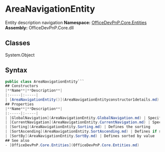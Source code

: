 # AreaNavigationEntity
Entity description navigation
**Namespace:** [OfficeDevPnP.Core.Entities](OfficeDevPnP.Core.Entities.md)
**Assembly:** OfficeDevPnP.Core.dll
## Classes
System.Object
## Syntax
```C#
public class AreaNavigationEntity```
## Constructors
|**Name**|**Description**|
|:-----|:-----|
| [AreaNavigationEntity()](AreaNavigationEntityconstructor1details.md) | 
## Properties
|**Name**|**Description**|
|:-----|:-----|
| [GlobalNavigation](AreaNavigationEntity.GlobalNavigation.md) | Specifies the Global Navigation (top bar navigation)
| [CurrentNavigation](AreaNavigationEntity.CurrentNavigation.md) | Specifies the Current Navigation (quick launch navigation)
| [Sorting](AreaNavigationEntity.Sorting.md) | Defines the sorting
| [SortAscending](AreaNavigationEntity.SortAscending.md) | Defines if sorted ascending
| [SortBy](AreaNavigationEntity.SortBy.md) | Defines sorted by value
## See also
- [OfficeDevPnP.Core.Entities](OfficeDevPnP.Core.Entities.md)
